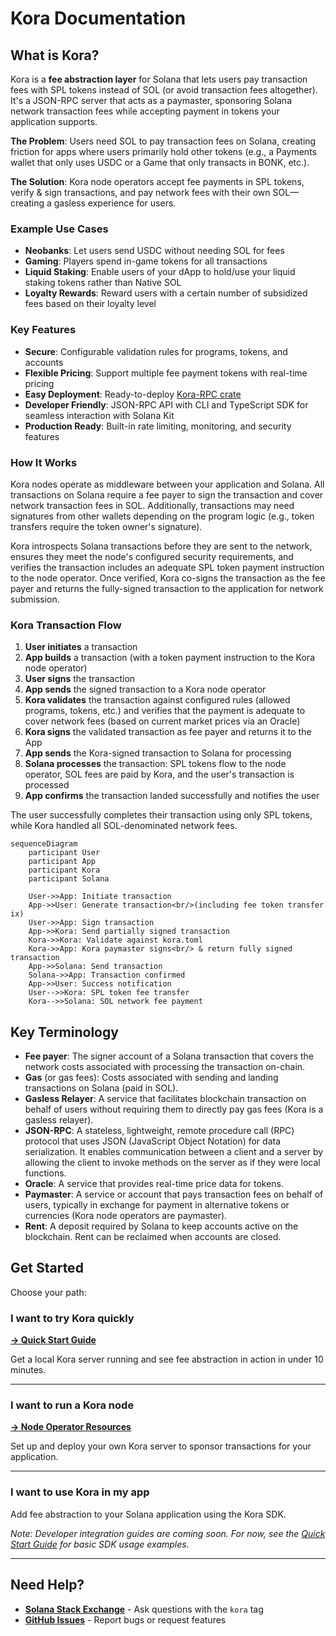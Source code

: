 # Kora Documentation

## What is Kora?

Kora is a **fee abstraction layer** for Solana that lets users pay transaction fees with SPL tokens instead of SOL (or avoid transaction fees altogether). It's a JSON-RPC server that acts as a paymaster, sponsoring Solana network transaction fees while accepting payment in tokens your application supports.

**The Problem**: Users need SOL to pay transaction fees on Solana, creating friction for apps where users primarily hold other tokens (e.g., a Payments wallet that only uses USDC or a Game that only transacts in BONK, etc.).

**The Solution**: Kora node operators accept fee payments in SPL tokens, verify & sign transactions, and pay network fees with their own SOL—creating a gasless experience for users.

### Example Use Cases

- **Neobanks**: Let users send USDC without needing SOL for fees
- **Gaming**: Players spend in-game tokens for all transactions  
- **Liquid Staking**: Enable users of your dApp to hold/use your liquid staking tokens rather than Native SOL
- **Loyalty Rewards**: Reward users with a certain number of subsidized fees based on their loyalty level

### Key Features

- **Secure**: Configurable validation rules for programs, tokens, and accounts
- **Flexible Pricing**: Support multiple fee payment tokens with real-time pricing
- **Easy Deployment**: Ready-to-deploy [Kora-RPC crate](https://crates.io/crates/kora-rpc)
- **Developer Friendly**: JSON-RPC API with CLI and TypeScript SDK for seamless interaction with Solana Kit
- **Production Ready**: Built-in rate limiting, monitoring, and security features

### How It Works

Kora nodes operate as middleware between your application and Solana. All transactions on Solana require a fee payer to sign the transaction and cover network transaction fees in SOL. Additionally, transactions may need signatures from other wallets depending on the program logic (e.g., token transfers require the token owner's signature).

Kora introspects Solana transactions before they are sent to the network, ensures they meet the node's configured security requirements, and verifies the transaction includes an adequate SPL token payment instruction to the node operator. Once verified, Kora co-signs the transaction as the fee payer and returns the fully-signed transaction to the application for network submission.

### Kora Transaction Flow

1. **User initiates** a transaction
2. **App builds** a transaction (with a token payment instruction to the Kora node operator)
3. **User signs** the transaction
4. **App sends** the signed transaction to a Kora node operator
5. **Kora validates** the transaction against configured rules (allowed programs, tokens, etc.) and verifies that the payment is adequate to cover network fees (based on current market prices via an Oracle)
6. **Kora signs** the validated transaction as fee payer and returns it to the App
7. **App sends** the Kora-signed transaction to Solana for processing
8. **Solana processes** the transaction: SPL tokens flow to the node operator, SOL fees are paid by Kora, and the user's transaction is processed
9. **App confirms** the transaction landed successfully and notifies the user

The user successfully completes their transaction using only SPL tokens, while Kora handled all SOL-denominated network fees.

```mermaid
sequenceDiagram
    participant User
    participant App
    participant Kora
    participant Solana
    
    User->>App: Initiate transaction
    App->>User: Generate transaction<br/>(including fee token transfer ix)
    User->>App: Sign transaction
    App->>Kora: Send partially signed transaction
    Kora->>Kora: Validate against kora.toml
    Kora->>App: Kora paymaster signs<br/> & return fully signed transaction
    App->>Solana: Send transaction
    Solana->>App: Transaction confirmed
    App->>User: Success notification
    User-->>Kora: SPL token fee transfer
    Kora-->>Solana: SOL network fee payment
```

## Key Terminology

- **Fee payer**: The signer account of a Solana transaction that covers the network costs associated with processing the transaction on-chain.
- **Gas** (or gas fees): Costs associated with sending and landing transactions on Solana (paid in SOL).
- **Gasless Relayer**: A service that facilitates blockchain transaction on behalf of users without requiring them to directly pay gas fees (Kora is a gasless relayer).
- **JSON-RPC**: A stateless, lightweight, remote procedure call (RPC) protocol that uses JSON (JavaScript Object Notation) for data serialization. It enables communication between a client and a server by allowing the client to invoke methods on the server as if they were local functions.
- **Oracle**: A service that provides real-time price data for tokens.
- **Paymaster**: A service or account that pays transaction fees on behalf of users, typically in exchange for payment in alternative tokens or currencies (Kora node operators are paymaster).
- **Rent**: A deposit required by Solana to keep accounts active on the blockchain. Rent can be reclaimed when accounts are closed.

## Get Started

Choose your path:

### I want to try Kora quickly
**[→ Quick Start Guide](getting-started/QUICK_START.md)**

Get a local Kora server running and see fee abstraction in action in under 10 minutes.

---

### I want to run a Kora node
**[→ Node Operator Resources](operators/README.md)**

Set up and deploy your own Kora server to sponsor transactions for your application.

---

### I want to use Kora in my app

Add fee abstraction to your Solana application using the Kora SDK.

*Note: Developer integration guides are coming soon. For now, see the [Quick Start Guide](getting-started/QUICK_START.md) for basic SDK usage examples.*

---

## Need Help?

- **[Solana Stack Exchange](https://solana.stackexchange.com/)** - Ask questions with the `kora` tag
- **[GitHub Issues](https://github.com/solana-foundation/kora/issues)** - Report bugs or request features